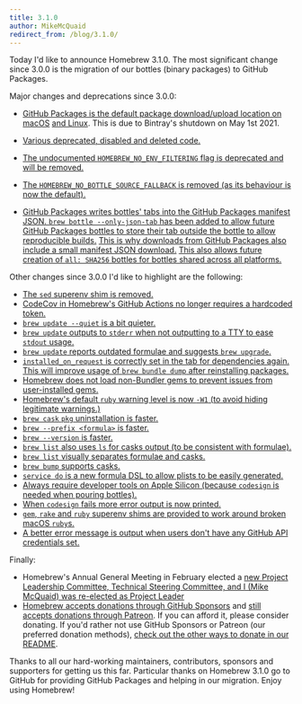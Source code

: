 ```yaml
---
title: 3.1.0
author: MikeMcQuaid
redirect_from: /blog/3.1.0/
---
```


Today I'd like to announce Homebrew 3.1.0. The most significant change since 3.0.0 is the migration of our bottles (binary packages) to GitHub Packages.

Major changes and deprecations since 3.0.0:

- [GitHub Packages is the default package download/upload location on macOS](https://github.com/Homebrew/brew/pull/11070) [and Linux](https://github.com/Homebrew/brew/pull/11073). This is due to Bintray's shutdown on May 1st 2021.
- [Various deprecated, disabled and deleted code.](https://github.com/Homebrew/brew/pull/11075)
- [The undocumented `HOMEBREW_NO_ENV_FILTERING` flag is deprecated and will be removed.](https://github.com/Homebrew/brew/pull/10778)

- [The `HOMEBREW_NO_BOTTLE_SOURCE_FALLBACK` is removed (as its behaviour is now the default).](https://github.com/Homebrew/brew/pull/10640)
- [GitHub Packages writes bottles' tabs into the GitHub Packages manifest JSON. `brew bottle --only-json-tab` has been added to allow future GitHub Packages bottles to store their tab outside the bottle to allow reproducible builds.](https://github.com/Homebrew/brew/pull/10948) [This is why downloads from GitHub Packages also include a small manifest JSON download.](https://github.com/Homebrew/brew/pull/10977) [This also allows future creation of `all: SHA256` bottles for bottles shared across all platforms.](https://github.com/Homebrew/brew/pull/11077)

Other changes since 3.0.0 I'd like to highlight are the following:

- [The `sed` superenv shim is removed.](https://github.com/Homebrew/brew/pull/10802)
- [CodeCov in Homebrew's GitHub Actions no longer requires a hardcoded token.](https://github.com/Homebrew/brew/pull/10514)
- [`brew update --quiet` is a bit quieter.](https://github.com/Homebrew/brew/pull/10868)
- [`brew update` outputs to `stderr` when not outputting to a TTY to ease `stdout` usage.](https://github.com/Homebrew/brew/pull/10501)
- [`brew update` reports outdated formulae and suggests `brew upgrade`.](https://github.com/Homebrew/brew/pull/10581)
- [`installed_on_request` is correctly set in the tab for dependencies again. This will improve usage of `brew bundle dump` after reinstalling packages.](https://github.com/Homebrew/brew/pull/10681)
- [Homebrew does not load non-Bundler gems to prevent issues from user-installed gems.](https://github.com/Homebrew/brew/pull/10695)
- [Homebrew's default `ruby` warning level is now `-W1` (to avoid hiding legitimate warnings.)](https://github.com/Homebrew/brew/pull/10598)
- [`brew cask` `pkg` uninstallation is faster.](https://github.com/Homebrew/brew/pull/10954)
- [`brew --prefix <formula>` is faster.](https://github.com/Homebrew/brew/pull/10693)
- [`brew --version` is faster.](https://github.com/Homebrew/brew/pull/10771)
- [`brew list` also uses `ls` for casks output (to be consistent with formulae).](https://github.com/Homebrew/brew/pull/10945)
- [`brew list` visually separates formulae and casks.](https://github.com/Homebrew/brew/pull/10899)
- [`brew bump` supports casks.](https://github.com/Homebrew/brew/pull/10635)
- [`service do` is a new formula DSL to allow plists to be easily generated.](https://github.com/Homebrew/brew/pull/9517)
- [Always require developer tools on Apple Silicon (because `codesign` is needed when pouring bottles).](https://github.com/Homebrew/brew/pull/10533)
- [When `codesign` fails more error output is now printed.](https://github.com/Homebrew/brew/pull/10590)
- [`gem`, `rake` and `ruby` superenv shims are provided to work around broken macOS `ruby`s.](https://github.com/Homebrew/brew/pull/10595)
- [A better error message is output when users don't have any GitHub API credentials set.](https://github.com/Homebrew/brew/pull/10535)

Finally:

- Homebrew's Annual General Meeting in February elected a [new Project Leadership Committee, Technical Steering Committee, and I (Mike McQuaid) was re-elected as Project Leader](https://github.com/homebrew/brew#who-we-are)
- [Homebrew accepts donations through GitHub Sponsors](https://github.com/sponsors/Homebrew) and [still accepts donations through Patreon](https://www.patreon.com/homebrew). If you can afford it, please consider donating. If you'd rather not use GitHub Sponsors or Patreon (our preferred donation methods), [check out the other ways to donate in our README](https://github.com/homebrew/brew/#donations).

Thanks to all our hard-working maintainers, contributors, sponsors and supporters for getting us this far. Particular thanks on Homebrew 3.1.0 go to GitHub for providing GitHub Packages and helping in our migration. Enjoy using Homebrew!

